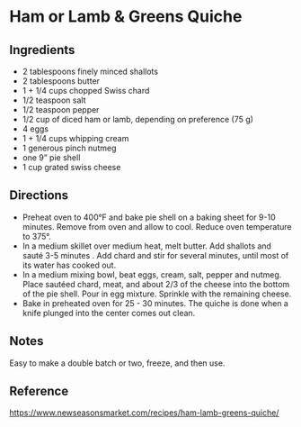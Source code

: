 # Ham or Lamb & Greens Quiche

## Ingredients

 - 2 tablespoons finely minced shallots
 - 2 tablespoons butter
 - 1 + 1/4 cups chopped Swiss chard
 - 1/2 teaspoon salt
 - 1/2 teaspoon pepper
 - 1/2 cup of diced ham or lamb, depending on preference (75 g)
 - 4 eggs
 - 1 + 1/4 cups whipping cream
 - 1 generous pinch nutmeg
 - one 9” pie shell
 - 1 cup grated swiss cheese
 
 ## Directions
 
 - Preheat oven to 400°F and bake pie shell on a baking sheet for 9-10 minutes. Remove from oven and allow to cool. Reduce oven temperature to 375°.
 - In a medium skillet over medium heat, melt butter. Add shallots and sauté 3-5 minutes . Add chard and stir for several minutes, until most of its water has cooked out.
 - In a medium mixing bowl, beat eggs, cream, salt, pepper and nutmeg. Place sautéed chard, meat, and about 2/3 of the cheese into the bottom of the pie shell. Pour in egg mixture. Sprinkle with the remaining cheese.
 - Bake in preheated oven for 25 - 30 minutes. The quiche is done when a knife plunged into the center comes out clean.
 
 ## Notes
 
 Easy to make a double batch or two, freeze, and then use.
 
 ## Reference
 
 https://www.newseasonsmarket.com/recipes/ham-lamb-greens-quiche/
 
